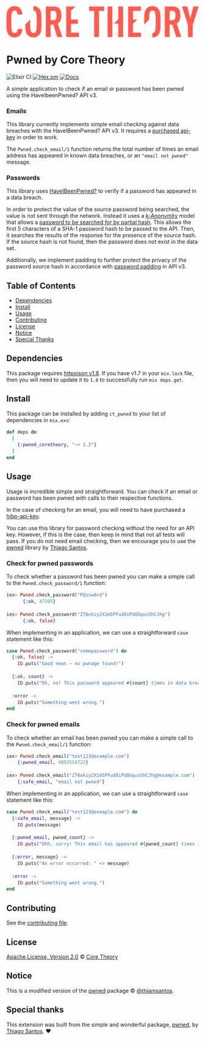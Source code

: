 ![Core Theory logo](assets/static/images/CT_Logo_Text.png)

# Pwned by Core Theory

![Elixir CI](https://github.com/coretheory/ct_pwned/workflows/Elixir%20CI/badge.svg)
[![Hex.pm](https://img.shields.io/hexpm/v/pwned_coretheory.svg)](https://hex.pm/packages/pwned_coretheory)
[![Docs](https://img.shields.io/badge/hex-docs-green.svg)](https://hexdocs.pm/pwned_coretheory/readme.html)

A simple application to check if an email or password has been pwned using the HaveIbeenPwned? API v3.

### Emails

This library currently implements simple email checking against data breaches with the HaveIBeenPwned? API v3. It requires a [purchased api-key](https://haveibeenpwned.com/API/Key) in order to work.

The `Pwned.check_email/1` function returns the total number of times an email address has appeared in known data breaches, or an `"email not pwned"` message.

### Passwords

This library uses [HaveIBeenPwned?](https://haveibeenpwned.com) to verify if a password has appeared in a data breach. 

In order to protect the value of the source password being searched, the value is not sent through the network. Instead it uses a [k-Anonymity](https://en.wikipedia.org/wiki/K-anonymity) model that allows a [password to be searched for by partial hash](https://haveibeenpwned.com/API/v2#SearchingPwnedPasswordsByRange). This allows the first 5 characters of a SHA-1 password hash to be passed to the API. Then, it searches the results of the response for the presence of the source hash. If the source hash is not found, then the password does not exist in the data set.

Additionally, we implement padding to further protect the privacy of the password source hash in accordance with [password padding](https://haveibeenpwned.com/API/v3#PwnedPasswordsPadding) in API v3.

## Table of Contents

-   [Dependencies](#dependencies)
-   [Install](#install)
-   [Usage](#usage)
-   [Contributing](#contributing)
-   [License](#license)
-   [Notice](#notice)
-   [Special Thanks](#special-thanks)

## Dependencies

This package requires [httpoison v1.8](https://hex.pm/packages/httpoison). If you have v1.7 in your `mix.lock` file, then you will need to update it to `1.8` to successfully run `mix deps.get`.

## Install

This package can be installed by adding `ct_pwned` to your list of dependencies in `mix.exs`:

```elixir
def deps do
  [
    {:pwned_coretheory, "~> 1.2"}
  ]
end
```

## Usage

Usage is incredible simple and straightforward. You can check if an
email or password has been pwned with calls to their respective
functions.

In the case of checking for an email, you will need to have purchased
a [hibp-api-key](https://haveibeenpwned.com/API/Key).

You can use this library for password checking without the need for an
API key. However, if this is the case, then keep in mind that not all
tests will pass. If you do not need email checking, then we encourage
you to use the [pwned](https://github.com/thiamsantos/pwned) library
by [Thiago Santos](https://github.com/thiamsantos).

### Check for pwned passwords

To check whether a password has been pwned you can make a simple call to the `Pwned.check_password/1` function:

```elixir
iex> Pwned.check_password("P@ssw0rd")
      {:ok, 47205}

iex> Pwned.check_password("Z76okiy2X1m5PFud8iPUQGqusShCJhg")
      {:ok, false}
```

When implementing in an application, we can use a straightforward `case` statement like this:

```elixir
case Pwned.check_password("somepassword") do
  {:ok, false} ->
    IO.puts("Good news — no pwnage found!")

  {:ok, count} ->
    IO.puts("Oh, no! This password appeared #{count} times in data breaches.")

  :error ->
    IO.puts("Something went wrong.")
end
```

### Check for pwned emails

To check whether an email has been pwned you can make a simple call to the `Pwned.check_email/1` function:

```elixir
iex> Pwned.check_email("test123@example.com")
    {:pwned_email, 4893554722}

iex> Pwned.check_email("Z76okiy2X1m5PFud8iPUQGqusShCJhg@example.com")
    {:safe_email, "email not pwned"}
```

When implementing in an application, we can use a straightforward `case` statement like this:

```elixir
case Pwned.check_email("test123@exmaple.com") do
  {:safe_email, message} ->
    IO.puts(message)

  {:pwned_email, pwned_count} ->
    IO.puts("Ohh, sorry! This email has appeared #{pwned_count} times in data breaches.")

  {:error, message} ->
    IO.puts("An error occurred: " <> message)
  
  :error ->
    IO.puts("Something went wrong.")
end
```

## Contributing

See the [contributing file](CONTRIBUTING.md).

## License

[Apache License, Version 2.0](LICENSE.md) © [Core Theory](https://github.com/coretheory)

## Notice

This is a modified version of the [pwned](https://github.com/thiamsantos/pwned) package © [@thiamsantos](https://github.com/thiamsantos).

## Special thanks

This extension was built from the simple and wonderful package, [pwned](https://github.com/thiamsantos/pwned), by [Thiago Santos](https://github.com/thiamsantos). ♥
